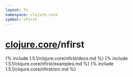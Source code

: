 ```yaml
---
layout: fn
namespace: clojure.core
symbol: nfirst
---
```


# [clojure.core](../)/nfirst

{% include 1.5.1/clojure.core/nfirst/docs.md %}
{% include 1.5.1/clojure.core/nfirst/examples.md %}
{% include 1.5.1/clojure.core/nfirst/src.md %}

